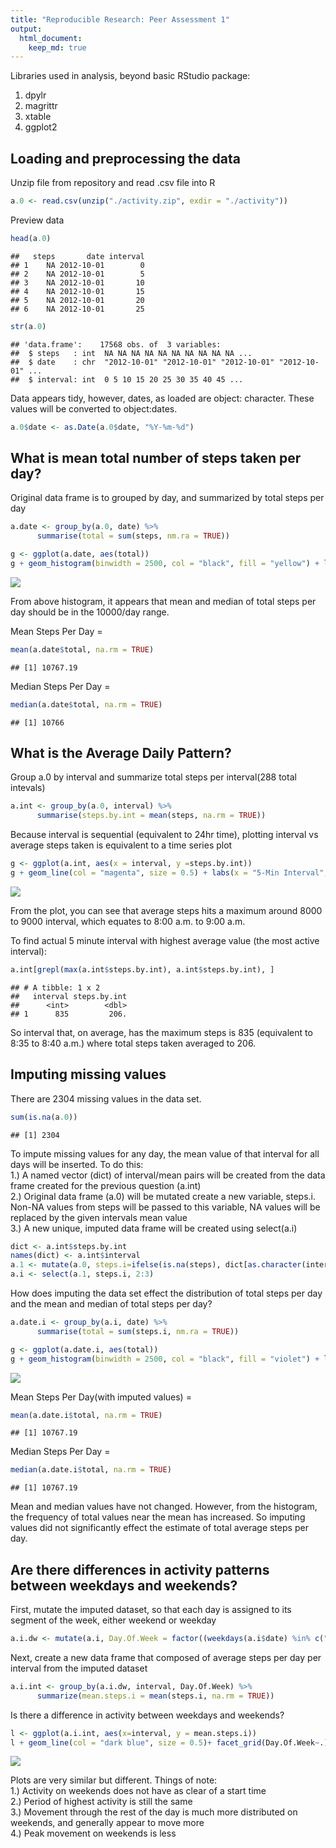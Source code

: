 ```yaml
---
title: "Reproducible Research: Peer Assessment 1"
output: 
  html_document:
    keep_md: true
---
```

Libraries used in analysis, beyond basic RStudio package:  
1. dpylr  
2. magrittr  
3. xtable
4. ggplot2  



## Loading and preprocessing the data

Unzip file from repository and read .csv file into R

```r
a.0 <- read.csv(unzip("./activity.zip", exdir = "./activity"))
```
Preview data

```r
head(a.0)
```

```
##   steps       date interval
## 1    NA 2012-10-01        0
## 2    NA 2012-10-01        5
## 3    NA 2012-10-01       10
## 4    NA 2012-10-01       15
## 5    NA 2012-10-01       20
## 6    NA 2012-10-01       25
```

```r
str(a.0)
```

```
## 'data.frame':	17568 obs. of  3 variables:
##  $ steps   : int  NA NA NA NA NA NA NA NA NA NA ...
##  $ date    : chr  "2012-10-01" "2012-10-01" "2012-10-01" "2012-10-01" ...
##  $ interval: int  0 5 10 15 20 25 30 35 40 45 ...
```

Data appears tidy, however, dates, as loaded are object: character. These values will be converted to object:dates.

```r
a.0$date <- as.Date(a.0$date, "%Y-%m-%d")
```
## What is mean total number of steps taken per day?
Original data frame is to grouped by day, and summarized by total steps per day


```r
a.date <- group_by(a.0, date) %>% 
      summarise(total = sum(steps, nm.ra = TRUE))
```


```r
g <- ggplot(a.date, aes(total))
g + geom_histogram(binwidth = 2500, col = "black", fill = "yellow") + labs(x = "Total Steps per Day", y = "Frequency", title = "Distribution of Total Steps per Day")
```

![](PA1_template_files/figure-html/stepshist-1.png)<!-- -->

From above histogram, it appears that mean and median of total steps per day should be in the 10000/day range.    

Mean Steps Per Day =

```r
mean(a.date$total, na.rm = TRUE)
```

```
## [1] 10767.19
```
Median Steps Per Day =

```r
median(a.date$total, na.rm = TRUE)
```

```
## [1] 10766
```

## What is the Average Daily Pattern?  
Group a.0 by interval and summarize total steps per interval(288 total intevals)


```r
a.int <- group_by(a.0, interval) %>%
      summarise(steps.by.int = mean(steps, na.rm = TRUE))
```

Because interval is sequential (equivalent to 24hr time), plotting interval vs average steps taken is equivalent to a time series plot

```r
g <- ggplot(a.int, aes(x = interval, y =steps.by.int))
g + geom_line(col = "magenta", size = 0.5) + labs(x = "5-Min Interval", y = "Avg. Steps", title = "Average Steps per 5-Minute Interval")
```

![](PA1_template_files/figure-html/timeseries-1.png)<!-- -->

From the plot, you can see that average steps hits a maximum around 8000 to 9000 interval, which equates to 8:00 a.m. to 9:00 a.m.

To find actual 5 minute interval with highest average value (the most active interval):

```r
a.int[grepl(max(a.int$steps.by.int), a.int$steps.by.int), ]
```

```
## # A tibble: 1 x 2
##   interval steps.by.int
##      <int>        <dbl>
## 1      835         206.
```
So interval that, on average, has the maximum steps is 835 (equivalent to 8:35 to 8:40 a.m.) where total steps taken averaged to 206.

## Imputing missing values
There are 2304 missing values in the data set.

```r
sum(is.na(a.0))
```

```
## [1] 2304
```

To impute missing values for any day, the mean value of that interval for all days will be inserted.  To do this:  
1.) A named vector (dict) of interval/mean pairs will be created from the data frame created for the previous question (a.int)   
2.) Original data frame (a.0) will be mutated create a new variable, steps.i.  Non-NA values from steps will be passed to this variable, NA values will be replaced by the given intervals mean value  
3.) A new unique, imputed data frame will be created using select(a.i)  

```r
dict <- a.int$steps.by.int
names(dict) <- a.int$interval
a.1 <- mutate(a.0, steps.i=ifelse(is.na(steps), dict[as.character(interval)],steps))
a.i <- select(a.1, steps.i, 2:3)
```

How does imputing the data set effect the distribution of total steps per day and the mean and median of total steps per day?

```r
a.date.i <- group_by(a.i, date) %>% 
      summarise(total = sum(steps.i, nm.ra = TRUE))
```


```r
g <- ggplot(a.date.i, aes(total))
g + geom_histogram(binwidth = 2500, col = "black", fill = "violet") + labs(x = "Total Steps per Day", y = "Frequency", title = "Distribution of Imputed Total Steps per Day")
```

![](PA1_template_files/figure-html/stepshist.i-1.png)<!-- -->

Mean Steps Per Day(with imputed values) =

```r
mean(a.date.i$total, na.rm = TRUE)
```

```
## [1] 10767.19
```
Median Steps Per Day =

```r
median(a.date.i$total, na.rm = TRUE)
```

```
## [1] 10767.19
```
Mean and median values have not changed.  However, from the histogram, the frequency of total values near the mean has increased.  So imputing values did not significantly effect the estimate of total average steps per day.  

## Are there differences in activity patterns between weekdays and weekends?
First, mutate the imputed dataset, so that each day is assigned to its segment of the week, either weekend or weekday

```r
a.i.dw <- mutate(a.i, Day.Of.Week = factor((weekdays(a.i$date) %in% c("Saturday","Sunday")), labels = c("Weekday", "Weekend")))
```

Next, create a new data frame that composed of average steps per day per interval from the imputed dataset

```r
a.i.int <- group_by(a.i.dw, interval, Day.Of.Week) %>%
      summarize(mean.steps.i = mean(steps.i, na.rm = TRUE))
```

Is there a difference in activity between weekdays and weekends?

```r
l <- ggplot(a.i.int, aes(x=interval, y = mean.steps.i))
l + geom_line(col = "dark blue", size = 0.5)+ facet_grid(Day.Of.Week~.) + labs(x = "5 Minute Interval", y = "Mean Steps Per Intveral", title = "Mean Steps per Interval by Weekday vs. Weekend")
```

![](PA1_template_files/figure-html/plot.dw-1.png)<!-- -->

Plots are very similar but different.  Things of note:  
1.) Activity on weekends does not have as clear of a start time  
2.) Period of highest activity is still the same  
3.) Movement through the rest of the day is much more   distributed on weekends, and generally appear to move more   
4.) Peak movement on weekends is less
